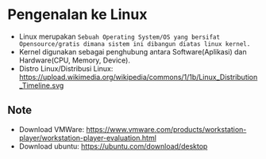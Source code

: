 # Pengenalan ke Linux
- Linux merupakan `Sebuah Operating System/OS yang bersifat Opensource/gratis dimana sistem ini dibangun diatas linux kernel. `
- Kernel digunakan sebagai penghubung antara Software(Aplikasi) dan Hardware(CPU, Memory, Device).
- Distro Linux/Distribusi Linux: https://upload.wikimedia.org/wikipedia/commons/1/1b/Linux_Distribution_Timeline.svg
## Note
- Download VMWare: https://www.vmware.com/products/workstation-player/workstation-player-evaluation.html
- Download ubuntu: https://ubuntu.com/download/desktop
